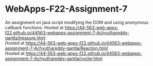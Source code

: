 # WebApps-F22-Assignment-7
An assignment on java script modifying the DOM and using anonymous callback functions.
Hosted at https://44-563-web-apps-f22.github.io/44563-webapps-assignment-7-Achyuthareddy-gantla/treasure.html<br>
Hosted at  https://44-563-web-apps-f22.github.io/44563-webapps-assignment-7-Achyuthareddy-gantla/Reaction.html<br>
Hosted at https://44-563-web-apps-f22.github.io/44563-webapps-assignment-7-Achyuthareddy-gantla/cycler.html<br>